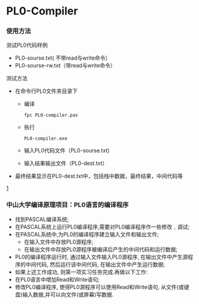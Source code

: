 # PL0-Compiler
### 使用方法

测试PL0代码样例

+ PL0-sourse.txt( 不带read与write命令）
+ PL0-sourse-rw.txt（带read与write命令）

测试方法

+ 在命令行PL0文件夹目录下

  + 编译

    ``` 
    fpc PL0-compiler.pas
    ```

  + 执行

    ```
    PL0-compiler.exe
    ```

  + 输入PL0代码文件（PL0-sourse.txt)

  + 输入结果输出文件（PL0-dest.txt）

+ 最终结果显示在PL0-dest.txt中，包括栈中数据，最终结果，中间代码等

[1](https://github.com/dick20/PL0-Compiler/blob/master/image/1.png)

### 中山大学编译原理项目：PL0语言的编译程序

+ 找到PASCAL编译系统;
+ 在PASCAL系统上运行PL0编译程序,需要对PL0编译程序作一些修改﹑调试;
+ 在PASCAL系统中,为PL0的编译程序建立输入文件和输出文件;
	+ 在输入文件中存放PL0源程序;
	+ 在输出文件中存放PL0源程序被编译后产生的中间代码和运行数据;
+ PL0的编译程序运行时, 通过输入文件输入PL0源程序, 在输出文件中产生源程序的中间代码, 然后运行该中间代码, 在输出文件中产生运行数据;
+ 如果上述工作成功, 则第一项实习任务完成.再做以下工作:
+ 在PL0语言中增加Read和Write语句;
+ 修改PL0编译程序, 使得PL0源程序可以使用Read和Write语句, 从文件(或键盘)输入数据,并可以向文件(或屏幕)写数据.
